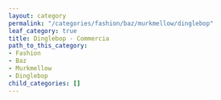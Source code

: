 ```yaml
---
layout: category
permalink: "/categories/fashion/baz/murkmellow/dinglebop"
leaf_category: true
title: Dinglebop - Commercia
path_to_this_category:
- Fashion
- Baz
- Murkmellow
- Dinglebop
child_categories: []
---
```

